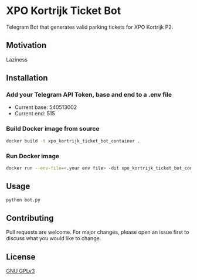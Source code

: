 # XPO Kortrijk Ticket Bot

Telegram Bot that generates valid parking tickets for XPO Kortrijk P2.

## Motivation

Laziness

## Installation

### Add your Telegram API Token, base and end to a .env file

- Current base: 540513002
- Current end: 515

### Build Docker image from source

```bash
docker build -t xpo_kortrijk_ticket_bot_container .
```

### Run Docker image

```bash
docker run --env-file=<.your env file> -dit xpo_kortrijk_ticket_bot_container
```

## Usage

```bash
python bot.py
```

## Contributing

Pull requests are welcome. For major changes, please open an issue first to discuss what you would like to change.

## License

[GNU GPLv3](https://choosealicense.com/licenses/gpl-3.0/)
